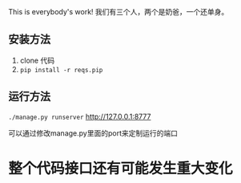 This is everybody's work!
我们有三个人，两个是奶爸，一个还单身。


## 安装方法
1. clone 代码
2. ```pip install -r reqs.pip```

## 运行方法
```./manage.py runserver```
http://127.0.0.1:8777

可以通过修改manage.py里面的port来定制运行的端口

# 整个代码接口还有可能发生重大变化
